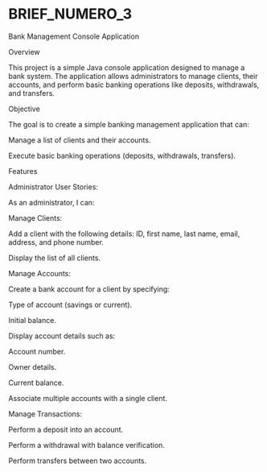 # BRIEF_NUMERO_3
Bank Management Console Application

Overview

This project is a simple Java console application designed to manage a bank system. The application allows administrators to manage clients, their accounts, and perform basic banking operations like deposits, withdrawals, and transfers.

Objective

The goal is to create a simple banking management application that can:

Manage a list of clients and their accounts.

Execute basic banking operations (deposits, withdrawals, transfers).

Features

Administrator User Stories:

As an administrator, I can:

Manage Clients:

Add a client with the following details: ID, first name, last name, email, address, and phone number.

Display the list of all clients.

Manage Accounts:

Create a bank account for a client by specifying:

Type of account (savings or current).

Initial balance.

Display account details such as:

Account number.

Owner details.

Current balance.

Associate multiple accounts with a single client.

Manage Transactions:

Perform a deposit into an account.

Perform a withdrawal with balance verification.

Perform transfers between two accounts.

